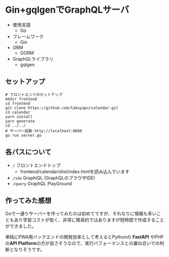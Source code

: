 # Gin+gqlgenでGraphQLサーバ

* 使用言語
  * Go
* フレームワーク
  * Gin
* ORM
  * GORM
* GraphQLライブラリ
  * gqlgen

## セットアップ

```
# フロントエンドのセットアップ
mkdir frontend
cd frontend
git clone https://github.com/takuyapv/calendar.git
cd calendar
yarn install
yarn generate
cd ../../
# サーバー起動 http://localhost:8080
go run server.go
```

## 各パスについて

* `/` フロントエンドトップ
  * frontend/calendar/dist/index.htmlを読み込んでいます
* `/ide` GraphiQL (GraphQLのブラウザIDE)
* `/query` GraphQL PlayGround

## 作ってみた感想

Goで一通りサーバーを作ってみたのは初めてですが、それなりに情報も多いこともあり学習コストが低く、非常に簡易的ではありますが短時間で作成することができました。

単純にPWA用バックエンドの開発効率として考えるとPythonの **FastAPI** やPHPの**API Platform**の方が良さそうなので、実行パフォーマンスとの兼ね合いでの判断となりそうです。

